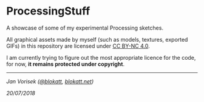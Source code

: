 
# ProcessingStuff
A showcase of some of my experimental Processing sketches.

All graphical assets made by myself (such as models, textures, exported GIFs) in this repository are licensed under [CC BY-NC 4.0](https://creativecommons.org/licenses/by-nc/4.0/). 

I am currently trying to figure out the most appropriate licence for the code, for now, **it remains protected under copyright**. 

---

*Jan Vorisek ([@blokatt](https://twitter.com/blokatt), [blokatt.net](https://me.blokatt.net/))*

*20/07/2018*
